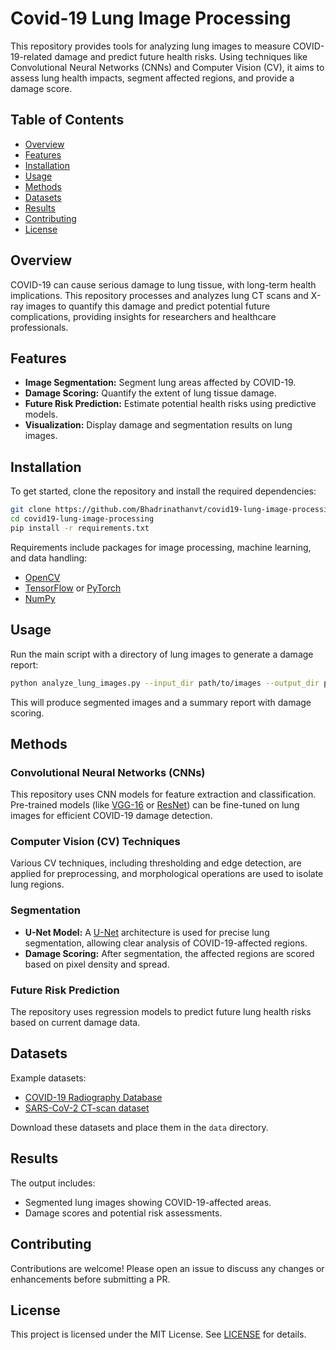 # Covid-19 Lung Image Processing

This repository provides tools for analyzing lung images to measure COVID-19-related damage and predict future health risks. Using techniques like Convolutional Neural Networks (CNNs) and Computer Vision (CV), it aims to assess lung health impacts, segment affected regions, and provide a damage score.

## Table of Contents
- [Overview](#overview)
- [Features](#features)
- [Installation](#installation)
- [Usage](#usage)
- [Methods](#methods)
- [Datasets](#datasets)
- [Results](#results)
- [Contributing](#contributing)
- [License](#license)

## Overview

COVID-19 can cause serious damage to lung tissue, with long-term health implications. This repository processes and analyzes lung CT scans and X-ray images to quantify this damage and predict potential future complications, providing insights for researchers and healthcare professionals.

## Features
- **Image Segmentation:** Segment lung areas affected by COVID-19.
- **Damage Scoring:** Quantify the extent of lung tissue damage.
- **Future Risk Prediction:** Estimate potential health risks using predictive models.
- **Visualization:** Display damage and segmentation results on lung images.

## Installation

To get started, clone the repository and install the required dependencies:

```bash
git clone https://github.com/Bhadrinathanvt/covid19-lung-image-processing.git
cd covid19-lung-image-processing
pip install -r requirements.txt
```

Requirements include packages for image processing, machine learning, and data handling:
- [OpenCV](https://opencv.org/)
- [TensorFlow](https://www.tensorflow.org/) or [PyTorch](https://pytorch.org/)
- [NumPy](https://numpy.org/)

## Usage

Run the main script with a directory of lung images to generate a damage report:

```bash
python analyze_lung_images.py --input_dir path/to/images --output_dir path/to/results
```

This will produce segmented images and a summary report with damage scoring.

## Methods

### Convolutional Neural Networks (CNNs)

This repository uses CNN models for feature extraction and classification. Pre-trained models (like [VGG-16](https://arxiv.org/abs/1409.1556) or [ResNet](https://arxiv.org/abs/1512.03385)) can be fine-tuned on lung images for efficient COVID-19 damage detection.

### Computer Vision (CV) Techniques

Various CV techniques, including thresholding and edge detection, are applied for preprocessing, and morphological operations are used to isolate lung regions.

### Segmentation

- **U-Net Model:** A [U-Net](https://arxiv.org/abs/1505.04597) architecture is used for precise lung segmentation, allowing clear analysis of COVID-19-affected regions.
- **Damage Scoring:** After segmentation, the affected regions are scored based on pixel density and spread.

### Future Risk Prediction

The repository uses regression models to predict future lung health risks based on current damage data.

## Datasets

Example datasets:
- [COVID-19 Radiography Database](https://www.kaggle.com/tawsifurrahman/covid19-radiography-database)
- [SARS-CoV-2 CT-scan dataset](https://www.kaggle.com/plameneduardo/sarscov2-ctscan-dataset)

Download these datasets and place them in the `data` directory.

## Results

The output includes:
- Segmented lung images showing COVID-19-affected areas.
- Damage scores and potential risk assessments.

## Contributing

Contributions are welcome! Please open an issue to discuss any changes or enhancements before submitting a PR.

## License

This project is licensed under the MIT License. See [LICENSE](LICENSE) for details.
